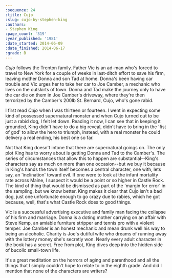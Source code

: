 ```yaml
---
:sequence: 24
:title: Cujo
:slug: cujo-by-stephen-king
:authors:
- Stephen King
:page_count: '319'
:year_published: '1981'
:date_started: 2014-06-09
:date_finished: 2014-06-17
:grade: B
---
```


_Cujo_ follows the Trenton family. Father Vic is an ad-man who's forced to travel to New York for a couple of weeks in last-ditch effort to save his firm, leaving mother Donna and son Tad at home. Donna's been having car trouble and Vic urges her to take her car to Joe Camber, a mechanic who lives on the outskirts of town. Donna and Tad make the journey only to have the car die on them in Joe Camber's driveway, where they're then terrorized by the Camber's 200lb St. Bernard, Cujo, who's gone rabid.

I first read _Cujo_ when I was thirteen or fourteen. I went in expecting some kind of possessed supernatural monster and when Cujo turned out to be just a rabid dog, I felt let down. Reading it now, I can see that in keeping it grounded, King didn't have to do a big reveal, didn't have to bring in the 'fist of god' to allow the hero to triumph, instead, with a real monster he could delivery a real ending, his best one so far.

Not that King doesn't intone that there are supernatural goings on. The only plot King has to worry about is getting Donna and Tad to the Camber's. The series of circumstances that allow this to happen are substantial--King's characters say as much on more than one occasion--but we buy it because in King's hands the town itself becomes a central character, one with, lets say, an 'inclination' toward evil. If one were to look at the infant mortality rate across Maine, I suspect it would be a point or so higher in Castle Rock. The kind of thing that would be dismissed as part of the 'margin for error' in the sampling, but we know better. King makes it clear that Cujo isn't a bad dog, just one unfortunate enough to go crazy due to rabies, which he got because, well, that's what Castle Rock does to good things.

Vic is a successful advertising executive and family man facing the collapse of his firm and marriage. Donna is a doting mother carrying on an affair with Steve Kemp, an amiable furniture stripper and tennis pro with a violent temper. Joe Camber is an honest mechanic and mean drunk well his way to being an alcoholic. Charity is Joe's dutiful wife who dreams of running away with the lottery money she's secretly won. Nearly every adult character in the book has a secret. Free from plot, King dives deep into the hidden side of bucolic small-town life. 

It's a great meditation on the horrors of aging and parenthood and all the things that I simply couldn't hope to relate to in the eighth grade. And did I mention that none of the characters are writers? 


